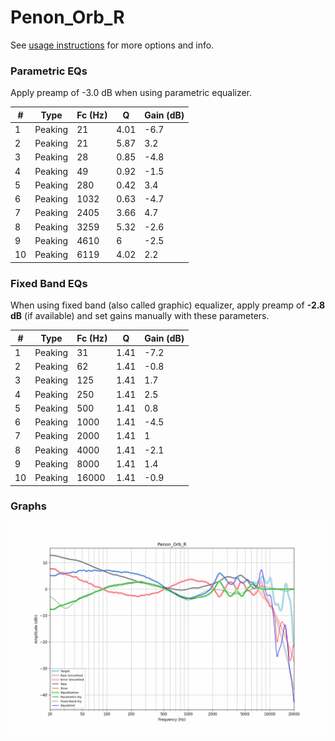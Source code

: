 # Penon_Orb_R
See [usage instructions](https://github.com/jaakkopasanen/AutoEq#usage) for more options and info.

### Parametric EQs
Apply preamp of -3.0 dB when using parametric equalizer.

|   # | Type    |   Fc (Hz) |    Q |   Gain (dB) |
|-----|---------|-----------|------|-------------|
|   1 | Peaking |        21 | 4.01 |        -6.7 |
|   2 | Peaking |        21 | 5.87 |         3.2 |
|   3 | Peaking |        28 | 0.85 |        -4.8 |
|   4 | Peaking |        49 | 0.92 |        -1.5 |
|   5 | Peaking |       280 | 0.42 |         3.4 |
|   6 | Peaking |      1032 | 0.63 |        -4.7 |
|   7 | Peaking |      2405 | 3.66 |         4.7 |
|   8 | Peaking |      3259 | 5.32 |        -2.6 |
|   9 | Peaking |      4610 | 6    |        -2.5 |
|  10 | Peaking |      6119 | 4.02 |         2.2 |

### Fixed Band EQs
When using fixed band (also called graphic) equalizer, apply preamp of **-2.8 dB** (if available) and set gains manually with these parameters.

|   # | Type    |   Fc (Hz) |    Q |   Gain (dB) |
|-----|---------|-----------|------|-------------|
|   1 | Peaking |        31 | 1.41 |        -7.2 |
|   2 | Peaking |        62 | 1.41 |        -0.8 |
|   3 | Peaking |       125 | 1.41 |         1.7 |
|   4 | Peaking |       250 | 1.41 |         2.5 |
|   5 | Peaking |       500 | 1.41 |         0.8 |
|   6 | Peaking |      1000 | 1.41 |        -4.5 |
|   7 | Peaking |      2000 | 1.41 |         1   |
|   8 | Peaking |      4000 | 1.41 |        -2.1 |
|   9 | Peaking |      8000 | 1.41 |         1.4 |
|  10 | Peaking |     16000 | 1.41 |        -0.9 |

### Graphs
![](./Penon_Orb_R.png)

